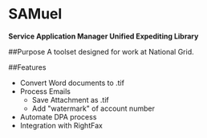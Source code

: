 SAMuel
===================
__Service Application Manager Unified Expediting Library__

##Purpose
A toolset designed for work at National Grid.

##Features
* Convert Word documents to .tif
* Process Emails
	* Save Attachment as .tif
	* Add "watermark" of account number
* Automate DPA process
* Integration with RightFax